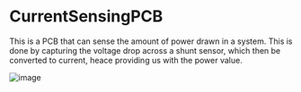 # CurrentSensingPCB

This is a PCB that can sense the amount of power drawn in a system. This is done by capturing the voltage drop across a shunt sensor, which then be converted to current, heace providing us with the power value.

![image](https://user-images.githubusercontent.com/128961461/229329062-a9539a9f-7cd9-45ec-a791-db6fcdb54ac6.png)

